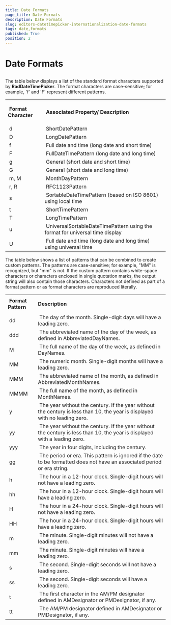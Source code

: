 ```yaml
---
title: Date Formats
page_title: Date Formats
description: Date Formats
slug: editors-datetimepicker-internationalization-date-formats
tags: date,formats
published: True
position: 2
---
```


# Date Formats



## 

The table below displays a list of the standard format characters supported by __RadDateTimePicker__. The format characters are case-sensitive; for example, 'f' and 'F' represent different patterns.


<table><tr><td>

<b> Format Character</b></td><td> <b>Associated Property/ Description</b></td></tr><tr><td> d</td><td> ShortDatePattern </td></tr><tr><td> D</td><td> LongDatePattern </td></tr><tr><td> f</td><td> Full date and time (long date and short time)</td></tr><tr><td> F</td><td> FullDateTimePattern (long date and long time)</td></tr><tr><td> g</td><td> General (short date and short time)</td></tr><tr><td> G</td><td> General (short date and long time)</td></tr><tr><td> m, M</td><td> MonthDayPattern</td></tr><tr><td> r, R</td><td> RFC1123Pattern </td></tr><tr><td> s</td><td> SortableDateTimePattern (based on ISO 8601) using local time</td></tr><tr><td> t</td><td> ShortTimePattern </td></tr><tr><td> T</td><td> LongTimePattern </td></tr><tr><td> u</td><td> UniversalSortableDateTimePattern using the format for universal time display</td></tr><tr><td> U</td><td> Full date and time (long date and long time) using universal time</td></tr></table>

The table below shows a list of patterns that can be combined to create custom patterns. The patterns are case-sensitive; for example, "MM" is recognized, but "mm" is not. If the custom pattern contains white-space characters or characters enclosed in single quotation marks, the output string will also contain those characters. Characters not defined as part of a format pattern or as format characters are reproduced literally.


<table><tr><td> <b>Format Pattern</b></td><td>

<b>Description</b></td></tr><tr><td> dd</td><td> The day of the month. Single-digit days will have a leading zero.</td></tr><tr><td> ddd</td><td> The abbreviated name of the day of the week, as defined in AbbreviatedDayNames.</td></tr><tr><td> M</td><td> The full name of the day of the week, as defined in DayNames.</td></tr><tr><td> MM</td><td> The numeric month. Single-digit months will have a leading zero.</td></tr><tr><td> MMM</td><td> The abbreviated name of the month, as defined in AbbreviatedMonthNames.</td></tr><tr><td> MMMM</td><td> The full name of the month, as defined in MonthNames.</td></tr><tr><td> y</td><td> The year without the century. If the year without the century is less than 10, the year is displayed with no leading zero.</td></tr><tr><td> yy</td><td> The year without the century. If the year without the century is less than 10, the year is displayed with a leading zero.</td></tr><tr><td> yyy</td><td> The year in four digits, including the century.</td></tr><tr><td> gg</td><td> The period or era. This pattern is ignored if the date to be formatted does not have an associated period or era string.</td></tr><tr><td> h</td><td> The hour in a 12-hour clock. Single-digit hours will not have a leading zero.</td></tr><tr><td> hh</td><td> The hour in a 12-hour clock. Single-digit hours will have a leading zero.</td></tr><tr><td> H</td><td> The hour in a 24-hour clock. Single-digit hours will not have a leading zero.</td></tr><tr><td> HH</td><td> The hour in a 24-hour clock. Single-digit hours will have a leading zero.</td></tr><tr><td> m</td><td> The minute. Single-digit minutes will not have a leading zero.</td></tr><tr><td> mm</td><td> The minute. Single-digit minutes will have a leading zero.</td></tr><tr><td> s</td><td> The second. Single-digit seconds will not have a leading zero.</td></tr><tr><td> ss</td><td> The second. Single-digit seconds will have a leading zero.</td></tr><tr><td> t</td><td> The first character in the AM/PM designator defined in AMDesignator or PMDesignator, if any.</td></tr><tr><td> tt</td><td> The AM/PM designator defined in AMDesignator or PMDesignator, if any.</td></tr></table>
